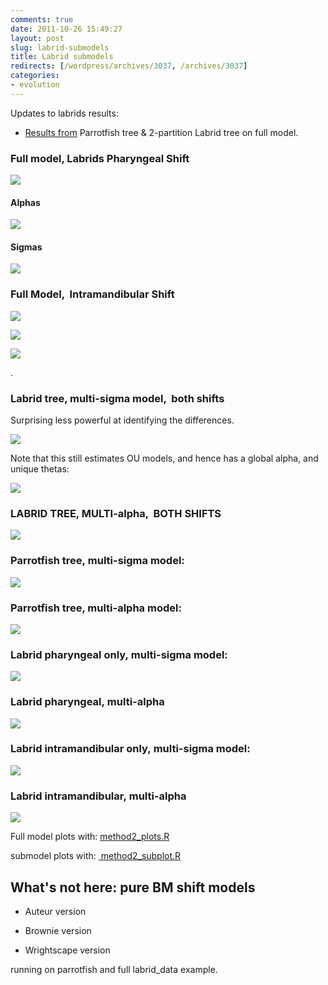 ```yaml
---
comments: true
date: 2011-10-26 15:49:27
layout: post
slug: labrid-submodels
title: Labrid submodels
redirects: [/wordpress/archives/3037, /archives/3037]
categories:
- evolution
---
```


Updates to labrids results:



	
  * [Results from](http://www.carlboettiger.info/archives/2960) Parrotfish tree & 2-partition Labrid tree on full model.




### Full model, Labrids Pharyngeal Shift




[![](http://farm7.static.flickr.com/6056/6284030745_75ea415a08_o.png)](http://farm7.static.flickr.com/6056/6284030745_75ea415a08_o.png)





#### Alphas




![]( http://farm7.staticflickr.com/6236/6284030401_985162f874_o.png )






#### Sigmas


![]( http://farm7.staticflickr.com/6043/6284030429_3fe0187f59_o.png )



### Full Model,  Intramandibular Shift


![]( http://farm7.staticflickr.com/6049/6284507842_ea98730121_o.png )


![]( http://farm7.staticflickr.com/6040/6284507386_7ee804e414_o.png )


![]( http://farm7.staticflickr.com/6118/6284507370_1615c32c6b_o.png )


.


### Labrid tree, multi-sigma model,  both shifts


Surprising less powerful at identifying the differences.

![]( http://farm7.staticflickr.com/6106/6284061485_9d3013448e_o.png )


Note that this still estimates OU models, and hence has a global alpha, and unique thetas:

![]( http://farm7.staticflickr.com/6229/6284609616_faf3fce83f_o.png )



### LABRID TREE, MULTI-alpha,  BOTH SHIFTS


![]( http://farm7.staticflickr.com/6049/6284581522_3057f6cb92_o.png )



### Parrotfish tree, multi-sigma model:


![]( http://farm7.staticflickr.com/6212/6284625308_a190be5675_o.png )



### Parrotfish tree, multi-alpha model:


![]( http://farm7.staticflickr.com/6119/6284105359_6c633db6a6_o.png )



### Labrid pharyngeal only, multi-sigma model:


![]( http://farm7.staticflickr.com/6093/6284633974_07a359fe14_o.png )



### Labrid pharyngeal, multi-alpha


![]( http://farm7.staticflickr.com/6045/6284114285_654c4c50fb_o.png )



### Labrid intramandibular only, multi-sigma model:


![]( http://farm7.staticflickr.com/6103/6284640552_364ee8de5e_o.png )



### Labrid intramandibular, multi-alpha


![]( http://farm7.staticflickr.com/6227/6284121123_e43b4ee70c_o.png )


Full model plots with: [method2_plots.R](https://github.com/cboettig/wrightscape/commit/1c1dcc93c7d5185e2763503d38739a72b4b18d0e#diff-0)

submodel plots with: [ method2_subplot.R](https://github.com/cboettig/wrightscape/commit/1c1dcc93c7d5185e2763503d38739a72b4b18d0e#diff-1)


## What's not here: pure BM shift models





	
  * Auteur version




	
  * Brownie version




	
  * Wrightscape version


running on parrotfish and full labrid_data example.
